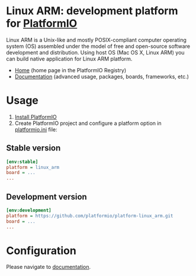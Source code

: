 # Linux ARM: development platform for [PlatformIO](https://platformio.org)

Linux ARM is a Unix-like and mostly POSIX-compliant computer operating system (OS) assembled under the model of free and open-source software development and distribution. Using host OS (Mac OS X, Linux ARM) you can build native application for Linux ARM platform.

* [Home](https://registry.platformio.org/platforms/platformio/linux_arm) (home page in the PlatformIO Registry)
* [Documentation](https://docs.platformio.org/page/platforms/linux_arm.html) (advanced usage, packages, boards, frameworks, etc.)

# Usage

1. [Install PlatformIO](https://platformio.org)
2. Create PlatformIO project and configure a platform option in [platformio.ini](https://docs.platformio.org/page/projectconf.html) file:

## Stable version

```ini
[env:stable]
platform = linux_arm
board = ...
...
```

## Development version

```ini
[env:development]
platform = https://github.com/platformio/platform-linux_arm.git
board = ...
...
```

# Configuration

Please navigate to [documentation](https://docs.platformio.org/page/platforms/linux_arm.html).
